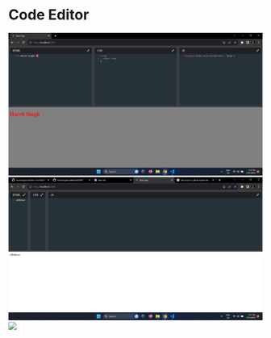 <h1> Code Editor </h1>
<img src= "img/Screenshot (223).png">
<img src= "img/Screenshot (224).png">
<img src= "Screenshot (225) - Copy.png">
